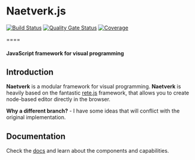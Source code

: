 # Naetverk.js
[![Build Status](https://travis-ci.org/naetverkjs/naetverk.svg?branch=master)](https://travis-ci.org/naetverkjs/naetverk)
[![Quality Gate Status](https://sonarcloud.io/api/project_badges/measure?project=naetverkjs_naetverk&metric=alert_status)](https://sonarcloud.io/dashboard?id=naetverkjs_naetverk)
[![Coverage](https://sonarcloud.io/api/project_badges/measure?project=naetverkjs_naetverk&metric=coverage)](https://sonarcloud.io/dashboard?id=naetverkjs_naetverk)

====

#### JavaScript framework for visual programming

## Introduction

**Naetverk** is a modular framework for visual programming. **Naetverk** is heavily based on the fantastic [rete.js](https://github.com/retejs/rete) framework,
that allows you to create node-based editor directly in the browser.

**Why a different branch?** -  I have some ideas that will conflict with the original implementation.
 


## Documentation

Check the [docs](https://naetverk.js.org/#/docs) and learn about the components and capabilities.
